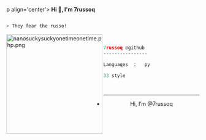 p align='center'>
  <b>Hi 👋, I'm 7russoq</b><br>

```bash

> They fear the russo!

```
<img src="https://cdn.discordapp.com/attachments/1218409287693369476/1220889067206606939/dogs.gif?ex=6610948c&is=65fe1f8c&hm=0b6846bf1edd1830e9ed0f373384015cf3e50b4840d9734c0056ca6cc834b1a1&" align="left" src="https://media.discordapp.net/attachments/975703159982923848/995337889321844886/1657350460774.jpg?width=682&height=682" alt="nanosuckysuckyonetimeonetime.php.png" width="250" height="260">

```py


7russoq @github
----------------

Languages  :   py

33 style

  
```










------------												
- <p align="center"> Hi, I’m @7russoq
